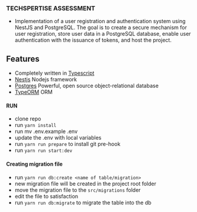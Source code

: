 ### TECHSPERTISE ASSESSMENT
- Implementation of a user registration and authentication system using NestJS and PostgreSQL. The goal is to create a secure mechanism for user registration, store user data in a PostgreSQL database, enable user authentication with the issuance of tokens, and host the project.

## Features
- Completely written in [Typescript](https://typescriptlang.org/)
- [Nestjs](https://docs.nestjs.com/) Nodejs framework
- [Postgres](https://www.postgresql.org/docs/) Powerful, open source object-relational database
- [TypeORM](https://typeorm.io/) ORM

#### RUN
- clone repo
- run `yarn install`
- run mv .env.example .env
- update the .env with local variables
- run `yarn run prepare` to install git pre-hook
- run `yarn run start:dev`

#### Creating migration file
- run `yarn run db:create <name of table/migration>`
- new migration file will be created in the project root folder
- move the migration file to the `src/migrations` folder
- edit the file to satisfaction
- run `yarn run db:migrate` to migrate the table into the db
